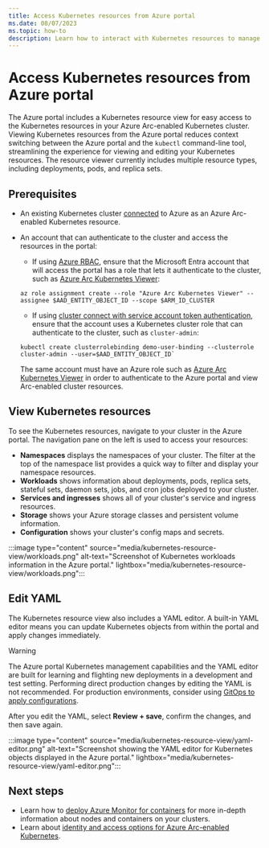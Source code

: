 ```yaml
---
title: Access Kubernetes resources from Azure portal
ms.date: 08/07/2023
ms.topic: how-to
description: Learn how to interact with Kubernetes resources to manage an Azure Arc-enabled Kubernetes cluster from the Azure portal.
---
```


# Access Kubernetes resources from Azure portal

The Azure portal includes a Kubernetes resource view for easy access to the Kubernetes resources in your Azure Arc-enabled Kubernetes cluster. Viewing Kubernetes resources from the Azure portal reduces context switching between the Azure portal and the `kubectl` command-line tool, streamlining the experience for viewing and editing your Kubernetes resources. The resource viewer currently includes multiple resource types, including deployments, pods, and replica sets.

## Prerequisites

- An existing Kubernetes cluster [connected](quickstart-connect-cluster.md) to Azure as an Azure Arc-enabled Kubernetes resource.

- An account that can authenticate to the cluster and access the resources in the portal:

  - If using [Azure RBAC](azure-rbac.md), ensure that the Microsoft Entra account that will access the portal has a role that lets it authenticate to the cluster, such as [Azure Arc Kubernetes Viewer](/azure/role-based-access-control/built-in-roles):

   ```azurecli
   az role assignment create --role "Azure Arc Kubernetes Viewer" --assignee $AAD_ENTITY_OBJECT_ID --scope $ARM_ID_CLUSTER
   ```

  - If using [cluster connect with service account token authentication](cluster-connect.md#service-account-token-authentication-option), ensure that the account uses a Kubernetes cluster role that can authenticate to the cluster, such as `cluster-admin`:
  
   ```console
   kubectl create clusterrolebinding demo-user-binding --clusterrole cluster-admin --user=$AAD_ENTITY_OBJECT_ID`
   ```

   The same account must have an Azure role such as [Azure Arc Kubernetes Viewer](/azure/role-based-access-control/built-in-roles) in order to authenticate to the Azure portal and view Arc-enabled cluster resources.

## View Kubernetes resources

To see the Kubernetes resources, navigate to your cluster in the Azure portal. The navigation pane on the left is used to access your resources:

- **Namespaces** displays the namespaces of your cluster. The filter at the top of the namespace list provides a quick way to filter and display your namespace resources.
- **Workloads** shows information about deployments, pods, replica sets, stateful sets, daemon sets, jobs, and cron jobs deployed to your cluster.
- **Services and ingresses** shows all of your cluster's service and ingress resources.
- **Storage** shows your Azure storage classes and persistent volume information.
- **Configuration** shows your cluster's config maps and secrets.

:::image type="content" source="media/kubernetes-resource-view/workloads.png" alt-text="Screenshot of Kubernetes workloads information in the Azure portal." lightbox="media/kubernetes-resource-view/workloads.png":::

## Edit YAML

The Kubernetes resource view also includes a YAML editor. A built-in YAML editor means you can update Kubernetes objects from within the portal and apply changes immediately.

>[!WARNING]
> The Azure portal Kubernetes management capabilities and the YAML editor are built for learning and flighting new deployments in a development and test setting. Performing direct production changes by editing the YAML is not recommended. For production environments, consider using [GitOps to apply configurations](tutorial-use-gitops-flux2.md).

After you edit the YAML, select **Review + save**, confirm the changes, and then save again.

:::image type="content" source="media/kubernetes-resource-view/yaml-editor.png" alt-text="Screenshot showing the YAML editor for Kubernetes objects displayed in the Azure portal." lightbox="media/kubernetes-resource-view/yaml-editor.png":::

## Next steps

- Learn how to [deploy Azure Monitor for containers](../../azure-monitor/containers/container-insights-enable-arc-enabled-clusters.md?toc=/azure/azure-arc/kubernetes/toc.json) for more in-depth information about nodes and containers on your clusters.
- Learn about [identity and access options for Azure Arc-enabled Kubernetes](identity-access-overview.md).

